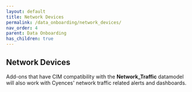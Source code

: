 ```yaml
---
layout: default
title: Network Devices
permalink: /data_onboarding/network_devices/
nav_order: 4
parent: Data Onboarding
has_children: true
---
```


## **Network Devices**
Add-ons that have CIM compatibility with the **Network_Traffic** datamodel will also work with Cyences' network traffic related alerts and dashboards.
